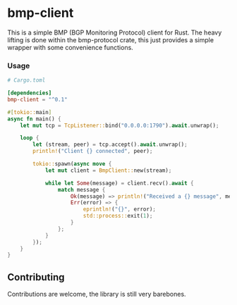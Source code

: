 # bmp-client

This is a simple BMP (BGP Monitoring Protocol) client for Rust. The heavy lifting is done within the bmp-protocol crate, this just provides a simple wrapper with some convenience functions.

### Usage

```toml
# Cargo.toml

[dependencies]
bmp-client = "^0.1"
```

```rust
#[tokio::main]
async fn main() {
    let mut tcp = TcpListener::bind("0.0.0.0:1790").await.unwrap();

    loop {
        let (stream, peer) = tcp.accept().await.unwrap();
        println!("Client {} connected", peer);

        tokio::spawn(async move {
            let mut client = BmpClient::new(stream);

            while let Some(message) = client.recv().await {
                match message {
                    Ok(message) => println!("Received a {} message", message.kind),
                    Err(error) => {
                        eprintln!("{}", error);
                        std::process::exit(1);
                    }
                };
            }
        });
    }
}
```

## Contributing

Contributions are welcome, the library is still very barebones.